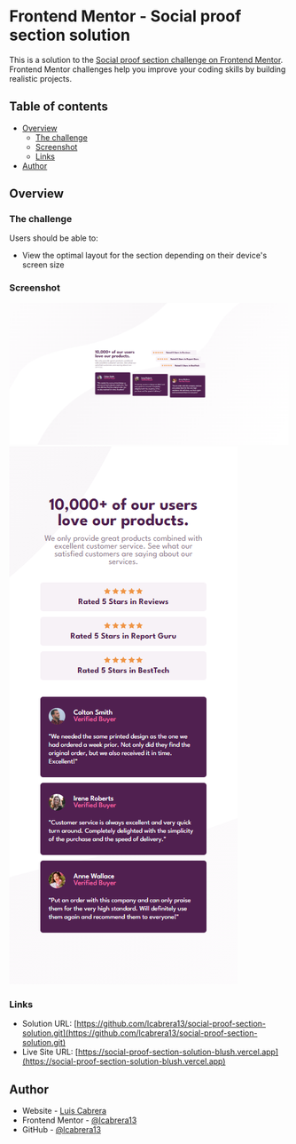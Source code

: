 # Frontend Mentor - Social proof section solution

This is a solution to the [Social proof section challenge on Frontend Mentor](https://www.frontendmentor.io/challenges/social-proof-section-6e0qTv_bA). Frontend Mentor challenges help you improve your coding skills by building realistic projects. 

## Table of contents

- [Overview](#overview)
  - [The challenge](#the-challenge)
  - [Screenshot](#screenshot)
  - [Links](#links)
- [Author](#author)

## Overview

### The challenge

Users should be able to:

- View the optimal layout for the section depending on their device's screen size

### Screenshot

![Desktop](./screenshot/desktop.png)
![Mobile](./screenshot/mobile.png)

### Links

- Solution URL: [https://github.com/lcabrera13/social-proof-section-solution.git](https://github.com/lcabrera13/social-proof-section-solution.git)
- Live Site URL: [https://social-proof-section-solution-blush.vercel.app](https://social-proof-section-solution-blush.vercel.app)

## Author

- Website - [Luis Cabrera](https://lcabrera13.github.io/)
- Frontend Mentor - [@lcabrera13](https://www.frontendmentor.io/profile/lcabrera13)
- GitHub - [@lcabrera13](https://github.com/lcabrera13)